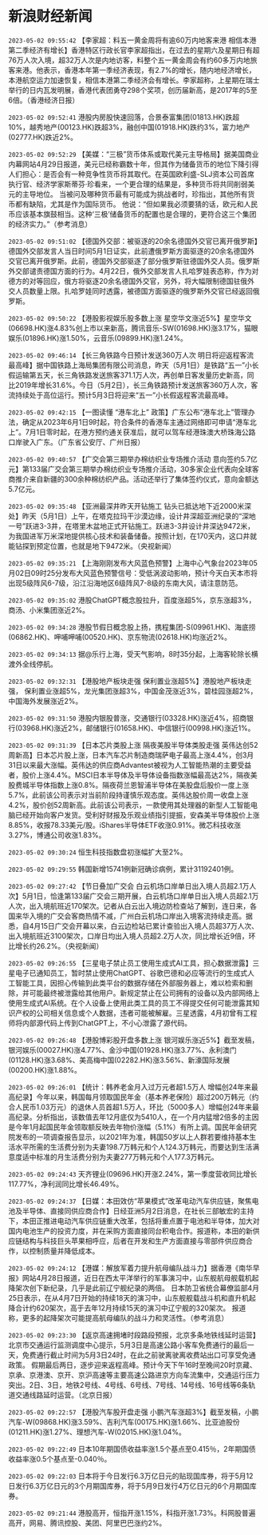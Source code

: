 # 新浪财经新闻
`2023-05-02 09:55:42` 【李家超：料五一黄金周将有逾60万内地客来港 相信本港第二季经济有增长】香港特区行政长官李家超指出，在过去的星期六及星期日有超76万人次入境，超32万人次是内地访客，料整个五一黄金周会有约60多万内地旅客来港。他表示，香港本年第一季经济表现，有2.7%的增长，随内地经济增长，本港航空运力加速恢复，相信本港第二季经济会有增长。李家超称，上星期在瑞士举行的日内瓦发明展，香港代表团勇夺298个奖项，创历届新高，是2017年的5至6倍。（香港经济日报）

`2023-05-02 09:52:41` 港股内房股快速回落，合景泰富集团(01813.HK)跌超10%，越秀地产(00123.HK)跌超3%，融创中国(01918.HK)跌约3%，富力地产(02777.HK)跌近2%。

`2023-05-02 09:52:29` 【美媒：“三极”货币体系或取代美元主导格局】据美国商业内幕网站4月29日报道，美元已经称霸数十年，但其作为储备货币的地位下降引得人们担心：是否会有一种竞争性货币将其取代。在英国欧利盛-SLJ资本公司首席执行官、经济学家斯蒂芬·珍看来，一个更合理的结果是，多种货币将共同削弱美元的主导地位。 当被问及哪种货币最有可能成为挑战者时，珍指出，其他所有货币都有缺陷，尤其是作为国际货币。 他说：“但如果我必须要猜的话，欧元和人民币应该基本旗鼓相当。这种‘三极’储备货币的配置也是合理的，更符合这三个集团的经济实力。”（参考消息）

`2023-05-02 09:51:02` 【德国外交部：被驱逐的20余名德国外交官已离开俄罗斯】德国外交部发言人当日时间5月1日证实，此前遭俄罗斯方面驱逐的20余名德国外交官已离开俄罗斯。此前，德国外交部驱逐了部分俄罗斯驻德国外交人员。俄罗斯外交部谴责德国方面的行为。4月22日，俄外交部发言人扎哈罗娃表态称，作为对德方的对等回应，俄方将驱逐20余名德国外交官，另外，将大幅限制德国驻俄外交人员数量上限。扎哈罗娃同时透露，被德国方面驱逐的俄罗斯外交官已经返回俄罗斯。

`2023-05-02 09:50:22` 【港股影视娱乐股多数上涨 星空华文涨近5%】星空华文(06698.HK)涨4.83%创上市以来新高，腾讯音乐-SW(01698.HK)涨3.17%，猫眼娱乐(01896.HK)涨1.50%，云音乐(09899.HK)涨1.24%。

`2023-05-02 09:46:14` 【长三角铁路今日预计发送360万人次 明日将迎返程客流最高峰】据中国铁路上海局集团有限公司消息，昨天（5月1日）是铁路“五一”小长假运输第五天，长三角铁路发送旅客371.1万人次，再创单日客发量历史新高，同比2019年增长31.6%。今日（5月2日），长三角铁路预计发送旅客360万人次，客流持续处于高位运行。预计5月3日将迎来“五一”小长假返程客流最高峰。

`2023-05-02 09:42:15` 【一图读懂 “港车北上”  政策】广东公布“港车北上”管理办法，确定从2023年6月1日9时起，符合条件的香港车主通过网络即可申请“港车北上”。7月1日零时起，在港方预约通关获准后，就可以驾车经港珠澳大桥珠海公路口岸驶入广东。（广东省公安厅、广州日报）

`2023-05-02 09:40:57` 【广交会第三期举办棉纺织业专场推介活动 意向签约5.7亿元】第133届广交会第三期举办棉纺织业专场推介活动，30多家企业代表向全球客商推介来自新疆的300余种棉纺织产品。活动还举行了集体签约仪式，意向金额达5.7亿元。

`2023-05-02 09:35:48` 【亚洲最深井昨天开钻施工 钻头已抵达地下近2000米深处】昨天（5月1日）上午，在塔克拉玛干沙漠边缘，设计井深超亚洲纪录的“深地一号”跃进3-3井，在塔里木盆地正式开钻施工。跃进3-3井设计井深达9472米，为我国进军万米深地提供核心技术和装备储备。按照计划，在170天内，这口井就能钻探到预定位置，也就是地下9472米。（央视新闻）

`2023-05-02 09:35:21` 【上海刚刚发布大风蓝色预警】上海中心气象台2023年05月02日09时25分发布大风蓝色预警信号：受低涡波动影响，预计今天白天本市将出现5级阵风6-7级，沿江沿海地区6级阵风7-8级的东南大风，请注意防范。

`2023-05-02 09:35:02` 港股ChatGPT概念股拉升，百度涨超5%，京东涨超3%，商汤、小米集团涨近2%。

`2023-05-02 09:34:28` 港股节假日概念股上扬，携程集团-S(09961.HK)、海底捞(06862.HK)、呷哺呷哺(00520.HK)、京东物流(02618.HK)均涨近2%。

`2023-05-02 09:34:13` 据@乐行上海，受天气影响，8时35分起，上海客轮除长横渡外全线停航。

`2023-05-02 09:32:31` 【港股地产板块走强   保利置业涨超5%】港股地产板块走强， 保利置业涨超5%，龙光集团涨超3%，中国金茂涨近3%，碧桂园涨超2%，中国海外发展涨近2%。

`2023-05-02 09:31:50` 港股内银股普涨，交通银行(03328.HK)涨近4%，招商银行(03968.HK)涨近2%，邮储银行(01658.HK)、中信银行(00998.HK)涨近1%。

`2023-05-02 09:31:39` 【日本芯片类股上涨 隔夜美股半导体类股走强 英伟达创52周新高】日本芯片股上涨，日本汽车芯片制造商瑞萨电子最高上涨4.4%，创3月31日以来最大涨幅。英伟达的供应商Advantest被视为人工智能热潮的主要受益者，股价上涨4.4%。MSCI日本半导体及半导体设备指数涨幅最高达2%，隔夜美股费城半导体指数上涨0.8%。隔夜荷兰恩智浦半导体在美股盘后股价一度上涨5.7%，此前该公司表示对当前阶段持谨慎乐观态度。英伟达股价周一收盘上涨4.2%，股价创52周新高。此前该公司表示，一款使用其处理器的新型人工智能电脑已经开始向客户发货。受利好财报及乐观业绩指引提振，安森美半导体股价上涨8.85%，收报78.33美元/股。iShares半导体ETF收涨0.91%。微芯科技收涨3.27%，博通公司收涨1.83%。

`2023-05-02 09:30:24` 恒生科技指数盘初涨幅扩大至2%。

`2023-05-02 09:29:55` 韩国新增15741例新冠确诊病例，累计31192401例。

`2023-05-02 09:27:42` 【节日叠加广交会 白云机场口岸单日出入境人员超2.1万人次】5月1日，恰逢第133届广交会三期开展，白云机场口岸单日出入境人员超2.1万人次，出入境航班近170架次。记者从白云出入境边防检查站了解到，连日来，各国来华入境的广交会客商热情不减，广州白云机场口岸出入境客流持续走高。据悉，自4月15日广交会开幕以来，白云边检站已累计查验出入境人员超37万人次、出入境航班近3100架次，口岸日均出入境人员超2.2万人次，同比增长近9倍，环比增长约26.2%。（央视新闻）

`2023-05-02 09:26:55` 【三星电子禁止员工使用生成式AI工具，担心数据泄露】三星电子已通知员工，暂时禁止使用ChatGPT、谷歌巴德和必应等流行的生成式人工智能工具，因担心传输到此类平台的数据存储在外部服务器上，难以检索和删除，并可能最终被泄露给其他用户。新规定禁止在公司拥有的设备以及内部网络上使用生成式AI系统。在个人设备上使用此类工具的员工不得提交任何可能泄露其知识产权的公司相关信息或个人数据，违者可能被解雇。三星透露，4月初曾有工程师将内部源代码上传到ChatGPT上，不小心泄露了源代码。

`2023-05-02 09:26:48` 【港股博彩股开盘多数上涨 银河娱乐涨近5%】截至发稿，银河娱乐(00027.HK)涨4.77%、金沙中国(01928.HK)涨3.77%、永利澳门(01128.HK)涨3.68%、美高梅中国(02282.HK)涨3.56%、新濠国际发展(00200.HK)涨1.88%。

`2023-05-02 09:26:01` 【统计：韩养老金月入过万元者超1.5万人 增幅创24年来最高纪录】今年以来，韩国每月领取国民年金（基本养老保险）超过200万韩元（约合人民币1.03万元）的退休人员首超1.5万人，环比（5000多人）增幅创24年来最高纪录。分析指出，该数值去年12月底仅为5410人，在一个月内猛增2倍多的主因是今年1月起国民年金领取额反映去年物价涨幅（5.1%）有所上调。国民年金研究院发布的一项调查报告显示，以2021年为准，韩国50岁以上人群若要维持基本生活水平所需的生活费分别为夫妻198.7万韩元和个人124.3万韩元，而要达到生活满意度适中标准的月生活费分别为夫妻277万韩元和个人177.3万韩元。

`2023-05-02 09:24:43` 天齐锂业(09696.HK)开涨2.24%，第一季度营收同比增长117.77%，净利润同比增长46.49%。

`2023-05-02 09:24:37` 【日媒：本田效仿“苹果模式”改革电动汽车供应链，聚焦电池及半导体、直接同供应商合作】日经亚洲5月2日消息，在社长三部敏宏的主持下，本田正推进电动汽车供应链重大改革，包括将重点置于电池和半导体，加大对国内电池生产的投资力度，并在采购方面直接同台积电合作。报道称，本田的新供应链结构与科技巨头苹果相呼应，后者在开发和生产方面直接与零部件供应商合作，以控制质量并降低成本。

`2023-05-02 09:24:12` 【港媒：解放军着力提升航母编队战斗力】据香港《南华早报》网站4月28日报道，近日在西太平洋举行的军事演习中，山东舰航母舰载机起降架次创下新纪录，几乎是此前辽宁舰纪录的两倍。 日本防卫省统合幕僚监部4月25日表示，在从4月7日开始的持续18天的演习中，山东舰舰载战斗机和直升机起降合计约620架次，高于去年12月持续15天的演习中辽宁舰的320架次。 报道称，更多的起降架次可能提高航母编队的战斗力和灵活性。（参考消息）

`2023-05-02 09:23:30` 【返京高速拥堵时段路段预报，北京多条地铁线延时运营】北京市交通运行监测调度中心提示，5月3日是高速公路小客车免费通行的最后一天，免费通行截止时间为5月3日24时，在此之前驶离驶离收费站出口可享受免通政策。 假期最后两日，逐步迎来返程高峰。预计今天下午16时至晚间20时京藏、京承、京港澳、京开、京沪高速等主要高速公路进京方向车流集中，交通运行压力突出。2日、3日，地铁2号线、4号线、6号线、7号线、14号线、16号线等6条轨道交通线路延时运营。（北京日报）

`2023-05-02 09:22:57` 【港股汽车股开盘走强 小鹏汽车涨超3%】截至发稿，小鹏汽车-W(09868.HK)涨3.59%、吉利汽车(00175.HK)涨1.66%、比亚迪股份(01211.HK)涨1.27%、理想汽车-W(02015.HK)涨1.04%。

`2023-05-02 09:22:49` 日本10年期国债收益率涨1.5个基点至0.415％，2年期国债收益率涨0.5个基点至-0.040％。

`2023-05-02 09:22:03` 日本将于今日发行6.3万亿日元的贴现国库券，将于5月12日发行6.3万亿日元的3个月期国库券，将于5月9日发行4万亿日元的6个月期国库券。

`2023-05-02 09:21:44` 港股高开，恒指开涨1.15%，科指开涨1.73%。科网股普遍高开，网易、腾讯控股、美团、阿里巴巴涨约2%。

